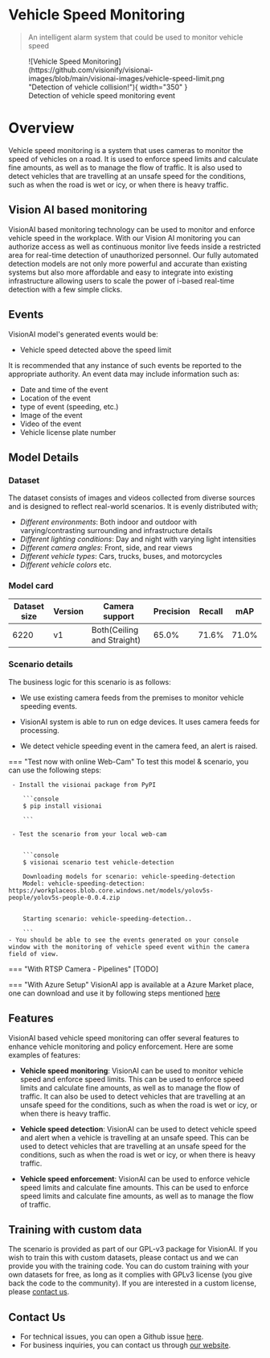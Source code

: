 # Vehicle Speed Monitoring

> An intelligent alarm system that could be used to monitor vehicle speed

<figure markdown>
  ![Vehicle Speed Monitoring](https://github.com/visionify/visionai-images/blob/main/visionai-images/vehicle-speed-limit.png "Detection of vehicle collision!"){ width="350" }
  <figcaption>Detection of vehicle speed monitoring event</figcaption>
</figure>

# Overview
Vehicle speed monitoring is a system that uses cameras to monitor the speed of vehicles on a road. It is used to enforce speed limits and calculate fine amounts, as well as to manage the flow of traffic. It is also used to detect vehicles that are travelling at an unsafe speed for the conditions, such as when the road is wet or icy, or when there is heavy traffic.


## Vision AI based monitoring

VisionAI based monitoring technology can be used to monitor and enforce vehicle speed in the workplace. With our Vision AI monitoring you can authorize access as well as continuous monitor live feeds inside a restricted area for real-time detection of unauthorized personnel. Our fully automated detection models are not only more powerful and accurate than existing systems but also more affordable and easy to integrate into existing infrastructure allowing users to scale the power of i-based real-time detection with a few simple clicks.



## Events

VisionAI model's generated events would be:

- Vehicle speed detected above the speed limit

It is recommended that any instance of such events be reported to the appropriate authority.
An event data may include information such as:

- Date and time of the event
- Location of the event
- type of event (speeding, etc.)
- Image of the event
- Video of the event
- Vehicle license plate number


## Model Details

### Dataset

The dataset consists of images and videos collected from diverse sources and is designed to reflect real-world scenarios. It is evenly distributed with;
 
- *Different environments*: Both indoor and outdoor with varying/contrasting surrounding and infrastructure details
- *Different lighting conditions*: Day and night with varying light intensities
- *Different camera angles*: Front, side, and rear views
- *Different vehicle types*: Cars, trucks, buses, and motorcycles
- *Different vehicle colors* etc.

### Model card

 <div class="table">
    <table class="fl-table">
        <thead>
        <tr><th>Dataset size</th>
            <th>Version</th>
            <th>Camera support</th>
            <th>Precision</th>
            <th>Recall</th>
            <th> mAP  </th>  
        </thead>
        <tbody>
        <tr>
            <td>6220</td>
            <td>v1</td>
            <td>Both(Ceiling and Straight)</td>
            <td>65.0% </td>
            <td>71.6% </td>
            <td>71.0% </td>
        </tr>
        </tbody>
    </table>
</div>

### Scenario details

The business logic for this scenario is as follows: 

- We use existing camera feeds from the premises to monitor vehicle speeding events. 

- VisionAI system is able to run on edge devices. It uses camera feeds for processing. 

- We detect vehicle speeding event in the camera feed, an alert is raised.


=== "Test now with online Web-Cam"
     To test this model & scenario, you can use the following steps:

     - Install the visionai package from PyPI
     
        ```console
        $ pip install visionai
        
        ```
     
     - Test the scenario from your local web-cam
     

        ```console
        $ visionai scenario test vehicle-detection

        Downloading models for scenario: vehicle-speeding-detection
        Model: vehicle-speeding-detection: https://workplaceos.blob.core.windows.net/models/yolov5s-people/yolov5s-people-0.0.4.zip
        

        Starting scenario: vehicle-speeding-detection..

        ```
    - You should be able to see the events generated on your console window with the monitoring of vehicle speed event within the camera field of view.

=== "With RTSP Camera - Pipelines"
     [TODO]
 
=== "With Azure Setup"
     VisionAI app is available at a Azure Market place, one can download and use it by following steps mentioned [here](../overview/azure-managed-app.md)



## Features

VisionAI based vehicle speed monitoring can offer several features to enhance vehicle monitoring and policy enforcement. Here are some examples of features:

- **Vehicle speed monitoring**: VisionAI can be used to monitor vehicle speed and enforce speed limits. This can be used to enforce speed limits and calculate fine amounts, as well as to manage the flow of traffic. It can also be used to detect vehicles that are travelling at an unsafe speed for the conditions, such as when the road is wet or icy, or when there is heavy traffic.

- **Vehicle speed detection**: VisionAI can be used to detect vehicle speed and alert when a vehicle is travelling at an unsafe speed. This can be used to detect vehicles that are travelling at an unsafe speed for the conditions, such as when the road is wet or icy, or when there is heavy traffic.

- **Vehicle speed enforcement**: VisionAI can be used to enforce vehicle speed limits and calculate fine amounts. This can be used to enforce speed limits and calculate fine amounts, as well as to manage the flow of traffic.

            

## Training with custom data

The scenario is provided as part of our GPL-v3 package for VisionAI. If you wish to train this with custom datasets, please contact us and we can provide you with the training code. You can do custom training with your own datasets for free, as long as it complies with GPLv3 license (you give back the code to the community). If you are interested in a custom license, please [contact us](../company/contact.md).


## Contact Us

- For technical issues, you can open a Github issue [here](https://github.com/visionify/visionai).
- For business inquiries, you can contact us through [our website](https://visionify.ai/contact).